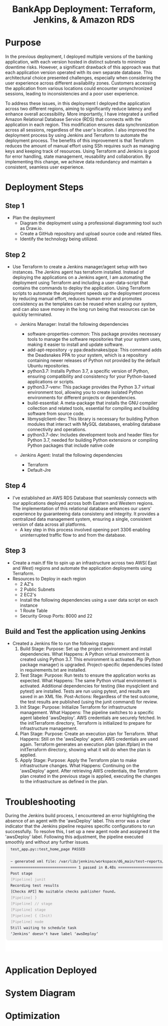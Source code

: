 <h1 align="center">BankApp Deployment: Terraform, Jenkins, & Amazon RDS<h1> 

# Purpose 
In the previous deployment, I deployed multiple versions of the banking application, with each version hosted in distinct subnets to minimize downtime risks. However, a significant drawback of this approach was that each application version operated with its own separate database. This architectural choice presented challenges, especially when considering the user experience across different availability zones. Customers accessing the application from various locations could encounter unsynchronized sessions, leading to inconsistencies and a poor user experience. 

To address these issues, in this deployment I deployed the application across two different regions, aiming to significantly reduce latency and enhance overall accessibility. More importantly, I have integrated a unified Amazon Relational Database Service (RDS) that connects with the application in each region. This modification ensures data synchronization across all sessions, regardless of the user's location. I also improved the deployment process by using Jenkins and Terraform to automate the deployment process. The benefits of this improvement is that Terraform reduces the amount of manual effort using SSh requires such as managing keys and keeping track of resources. Using Terraform and Jenkins is good for error handling, state management, reusability and collaboration. By implementing this change, we achieve data redundancy and maintain a consistent, seamless user experience.

# Deployment Steps 
## Step 1
- Plan the deployment
  - Diagram the deployment using a professional diagramming tool such as Draw.io.
  - Create a GitHub repository and upload source code and related files.
  - Identify the technology being utilized.
    
## Step 2
- Use Terraform to create a Jenkins manager/agent setup with two instances. The Jenkins agent has terraform installed. Instead of deploying the applications on a Jenkins agent, I am automating the deployment using Terraform and including a user-data-script that contains the commands to deploy the application. Using Terraform scripts to automate the deployment speeds up the deployment process by reducing manual effort, reduces human error and promotes consistency as the templates can be reused when scaling our system, and can also save money in the long run being that resources can be quickly terminated.  
  - Jenkins Manager: Install the following dependencies
     - software-properties-common: This package provides necessary tools to manage the software repositories that your system uses,              making it easier to install and update software.
     - add-apt-repository -y ppa:deadsnakes/ppa: This command adds the Deadsnakes PPA to your system, which is a repository containing           newer releases of Python not provided by the default Ubuntu repositories.
     - python3.7: Installs Python 3.7, a specific version of Python, ensuring compatibility and consistency for your Python-based                applications or scripts.
     - python3.7-venv: This package provides the Python 3.7 virtual environment tool, allowing you to create isolated Python environments        for different projects or dependencies.
     - build-essential: A meta-package that installs the GNU compiler collection and related tools, essential for compiling and building         software from source code.
     - libmysqlclient-dev: This library is necessary for building Python modules that interact with MySQL databases, enabling database           connectivity and operations.
     - python3.7-dev: Includes development tools and header files for Python 3.7, needed for building Python extensions or compiling             Python packages that include native code

  - Jenkins Agent: Install the following dependencies
    - Terraform
    - Default-Jre
    
## Step 4
- I've established an AWS RDS Database that seamlessly connects with our applications deployed across both Eastern and Western regions. The implementation of this relational database enhances our users' experience by guaranteeing data consisteny and integrity. It provides a centralized data management system, ensuring a single, consistent version of data across all platforms.
  - A key step in this process involved opening port 3306 enabling uninterrupted traffic flow to and from the database. 
  
## Step 3
- Create a main.tf file to spin up an infrastructure across two AWS( East and West) regions and automate the application deployments using Terraform.
- Resources to Deploy in each region
  - 2 AZ's
  - 2 Public Subnets
  - 2 EC2's
  - Install the following dependencies using a user data script on each instance  
  - 1 Route Table
  - Security Group Ports: 8000 and 22  
## Build and Test the application using Jenkins 
- Created a Jenkins file to run the following stages:
  1. Build Stage:
    Purpose: Set up the project environment and install dependencies.
    What Happens:
    A Python virtual environment is created using Python 3.7.
    This environment is activated.
    Pip (Python package manager) is upgraded.
    Project-specific dependencies listed in requirements.txt are installed.
  2. Test Stage:
     Purpose: Run tests to ensure the application works as expected.
     What Happens:
     The same Python virtual environment is activated.
     Additional dependencies for testing (like mysqlclient and pytest) are installed.
     Tests are run using pytest, and results are saved in an XML file.
     Post-Actions:
     Regardless of the test outcome, the test results are published (using the junit command) for review.
  3. Init Stage:
     Purpose: Initialize Terraform for infrastructure management.
     What Happens:
     The pipeline switches to a specific agent labeled 'awsDeploy'.
     AWS credentials are securely fetched.
     In the initTerraform directory, Terraform is initialized to prepare for infrastructure management.
  4. Plan Stage:
     Purpose: Create an execution plan for Terraform.
     What Happens:
     Still on the 'awsDeploy' agent.
     AWS credentials are used again.
     Terraform generates an execution plan (plan.tfplan) in the initTerraform directory, showing what it will do when the plan is applied.
  5. Apply Stage:
     Purpose: Apply the Terraform plan to make infrastructure changes.
     What Happens:
     Continuing on the 'awsDeploy' agent.
     After retrieving AWS credentials, the Terraform plan created in the previous stage is applied, executing the changes to the               infrastructure as defined in the plan.


# Troubleshooting
During the Jenkins build process, I encountered an error highlighting the absence of an agent with the 'awsDeploy' label. This error was a clear indicator that the Jenkins pipeline requires specific configurations to run successfully. To resolve this, I set up a new agent node and assigned it the 'awsDeploy' label. Following this adjustment, the pipeline executed smoothly and without any further issues.
![agentError](https://github.com/DarrielleEvans/deployment6/blob/main/screenshots/agentError.jpeg)


# Application Deployed
# System Diagram
# Optimization 
